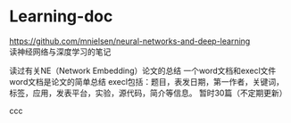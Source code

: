 # Learning-doc

https://github.com/mnielsen/neural-networks-and-deep-learning<br>
读神经网络与深度学习的笔记

读过有关NE（Network Embedding）论文的总结 一个word文档和execl文件 word文档是论文的简单总结 execl包括：题目，表发日期，第一作者，关键词，标签，应用，发表平台，实验，源代码，简介等信息。 暂时30篇（不定期更新）

ccc